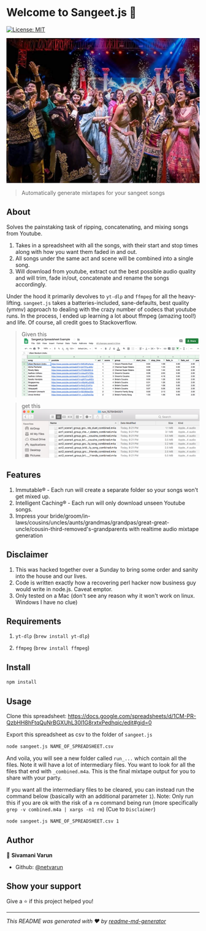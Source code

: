 # Welcome to Sangeet.js 👋
[![License: MIT](https://img.shields.io/badge/License-MIT-yellow.svg)](#)

![Sangeet Mixtapes](sangeet_image.jpg)
> Automatically generate mixtapes for your sangeet songs

## About
Solves the painstaking task of ripping, concatenating, and mixing songs from Youtube.

1. Takes in a spreadsheet with all the songs, with their start and stop times along with how you want them faded in and
out.
2. All songs under the same act and scene will be combined into a single song.
3. Will download from youtube, extract out the best possible audio quality and will trim, fade in/out, concatenate and
rename the songs accordingly.

Under the hood it primarily devolves to `yt-dlp` and `ffmpeg` for all the heavy-lifting. `sangeet.js` takes a
batteries-included, sane-defaults, best quality (ymmv) approach to dealing with the crazy number of codecs that youtube
runs.
In the process, I ended up learning a lot about ffmpeg (amazing tool!) and life. Of course, all credit goes to Stackoverflow.

> Given this 
![Spreadsheet](spreadsheet.png)

> get this
![Files](files.png)

## Features
1. Immutable® - Each run will create a separate folder so your songs won't get mixed up.
2. Intelligent Caching® - Each run will only download unseen Youtube songs.
3. Impress your
bride/groom/in-laws/cousins/uncles/aunts/grandmas/grandpas/great-great-uncle/cousin-third-removed's-grandparents with
realtime audio mixtape generation

## Disclaimer
1. This was hacked together over a Sunday to bring some order and sanity into the house and our lives. 
2. Code is written exactly how a recovering perl hacker now business guy would write in node.js. Caveat emptor.
3. Only tested on a Mac (don't see any reason why it won't work on linux. Windows I have no clue)

## Requirements

1. `yt-dlp` (`brew install yt-dlp`)

2. `ffmpeg` (`brew install ffmpeg`)

## Install

```sh
npm install
```

## Usage

Clone this spreadsheet:
https://docs.google.com/spreadsheets/d/1CM-PR-QzbHH8hFtqQuNrBGXUhL30l1G8rxtxPedhqic/edit#gid=0

Export this spreadsheet as csv to the folder of `sangeet.js`

```sh
node sangeet.js NAME_OF_SPREADSHEET.csv
```
And voila, you will see a new folder called `run_...` which contain all the files. Note it will have a lot of
intermediary files. You want to look for all the files that end with `_combined.m4a`. This is the final mixtape output
for you to share with your party.

If you want all the intermediary files to be cleared, you can instead run the command below (basically with an additional
parameter `1`). Note: Only run this if you are ok with the risk of a `rm` command being run (more specifically `grep -v
combined.m4a | xargs -n1 rm`) (Cue to `Disclaimer`) 

```sh
node sangeet.js NAME_OF_SPREADSHEET.csv 1
```

## Author

👤 **Sivamani Varun**

* Github: [@netvarun](https://github.com/netvarun)

## Show your support

Give a ⭐️ if this project helped you!


***
_This README was generated with ❤️ by [readme-md-generator](https://github.com/kefranabg/readme-md-generator)_
